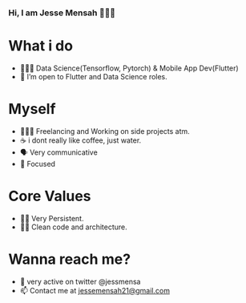 ### Hi, I am Jesse Mensah 👋🇬🇭

# What i do
- 👨🏿‍💻 Data Science(Tensorflow, Pytorch) & Mobile App Dev(Flutter)
- 🤔 I’m open to Flutter and Data Science roles.  
# Myself
- 👨🏿‍💻 Freelancing and Working on side projects atm.  
- ☕️ i dont really like coffee, just water. 
- 🗣 Very communicative 
- 🎯 Focused
# Core Values 
- 💪🏿 Very Persistent.
- 🛀🏿 Clean code and architecture.
# Wanna reach me? 
- 💬 very active on twitter @jessmensa
- 📫 Contact me at jessemensah21@gmail.com


